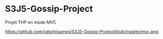 # S3J5-Gossip-Project
Projet THP en mode MVC



https://github.com/ratsimisampy/S3J5-Gossip-Project/blob/master/mvc.png
